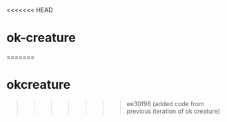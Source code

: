<<<<<<< HEAD
# ok-creature
=======
# okcreature
>>>>>>> ee30f98 (added code from previous iteration of ok creature)
